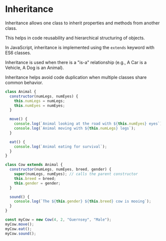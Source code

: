 # Inheritance

Inheritance allows one class to inherit properties and methods from another class.

This helps in code reusability and hierarchical structuring of objects.

In JavaScript, inheritance is implemented using the `extends` keyword with ES6 classes.

Inheritance is used when there is a "is-a" relationship (e.g., A Car is a Vehicle, A Dog is an Animal).

Inheritance helps avoid code duplication when multiple classes share common behavior.

```JavaScript
class Animal {
  constructor(numLegs, numEyes) {
    this.numLegs = numLegs;
    this.numEyes = numEyes;
  }

  move() {
    console.log(`Animal looking at the road with ${this.numEyes} eyes`);
    console.log(`Animal moving with ${this.numLegs} legs`);
  }

  eat() {
    console.log(`Animal eating for survival`);
  }
}

class Cow extends Animal {
  constructor(numLegs, numEyes, breed, gender) {
    super(numLegs, numEyes); // calls the parent constructor
    this.breed = breed;
    this.gender = gender;
  }

  sound() {
    console.log(`The ${this.gender} ${this.breed} cow is mooing`);
  }
}

const myCow = new Cow(4, 2, "Guernsey", "Male");
myCow.move();
myCow.eat();
myCow.sound();

```